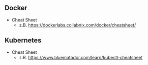 ## Docker

* Cheat Sheet
  * z.B. https://dockerlabs.collabnix.com/docker/cheatsheet/

## Kubernetes

* Cheat Sheet
  * z.B. https://www.bluematador.com/learn/kubectl-cheatsheet
